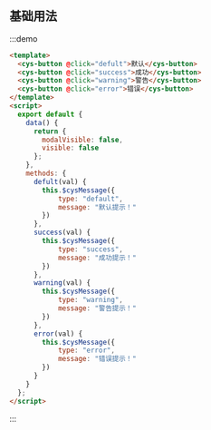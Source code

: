 <script>
  export default {
    data() {
      return {
        modalVisible: false,
        visible: false
      };
    },
    methods: {
      defult(val) {
        this.$cysMessage({
            type: "default",
            message: "默认提示！"
        })
      },
      success(val) {
        this.$cysMessage({
            type: "success",
            message: "成功提示！"
        })
      },
      warning(val) {
        this.$cysMessage({
            type: "warning",
            message: "警告提示！"
        })
      },
      error(val) {
        this.$cysMessage({
            type: "error",
            message: "错误提示！"
        })
      }
    }
  };
</script>

## 基础用法

:::demo 

```html
<template>
  <cys-button @click="defult">默认</cys-button>
  <cys-button @click="success">成功</cys-button>
  <cys-button @click="warning">警告</cys-button>
  <cys-button @click="error">错误</cys-button>
</template>
<script>
  export default {
    data() {
      return {
        modalVisible: false,
        visible: false
      };
    },
    methods: {
      defult(val) {
        this.$cysMessage({
            type: "default",
            message: "默认提示！"
        })
      },
      success(val) {
        this.$cysMessage({
            type: "success",
            message: "成功提示！"
        })
      },
      warning(val) {
        this.$cysMessage({
            type: "warning",
            message: "警告提示！"
        })
      },
      error(val) {
        this.$cysMessage({
            type: "error",
            message: "错误提示！"
        })
      }
    }
  };
</script>
```

:::
